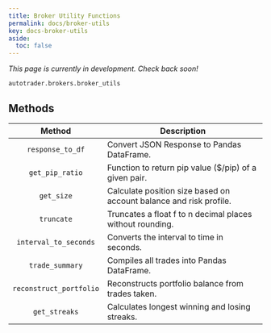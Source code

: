 ```yaml
---
title: Broker Utility Functions
permalink: docs/broker-utils
key: docs-broker-utils
aside:
  toc: false
---
```


*This page is currently in development. Check back soon!*

`autotrader.brokers.broker_utils`


## Methods

| Method | Description |
|:------:|-------------|
|`response_to_df`|Convert JSON Response to Pandas DataFrame.|
|`get_pip_ratio`|Function to return pip value ($/pip) of a given pair.|
|`get_size`|Calculate position size based on account balance and risk profile.|
|`truncate`|Truncates a float f to n decimal places without rounding.|
|`interval_to_seconds`|Converts the interval to time in seconds.|
|`trade_summary`|Compiles all trades into Pandas DataFrame.|
|`reconstruct_portfolio`|Reconstructs portfolio balance from trades taken.|
|`get_streaks`|Calculates longest winning and losing streaks.|
